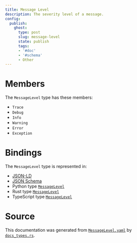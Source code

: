 ```yaml
---
title: Message Level
description: The severity level of a message.
config:
  publish:
    ghost:
      type: post
      slug: message-level
      state: publish
      tags:
      - '#doc'
      - '#schema'
      - Other
---
```


# Members

The `MessageLevel` type has these members:

- `Trace`
- `Debug`
- `Info`
- `Warning`
- `Error`
- `Exception`

# Bindings

The `MessageLevel` type is represented in:

- [JSON-LD](https://stencila.org/MessageLevel.jsonld)
- [JSON Schema](https://stencila.org/MessageLevel.schema.json)
- Python type [`MessageLevel`](https://github.com/stencila/stencila/blob/main/python/python/stencila/types/message_level.py)
- Rust type [`MessageLevel`](https://github.com/stencila/stencila/blob/main/rust/schema/src/types/message_level.rs)
- TypeScript type [`MessageLevel`](https://github.com/stencila/stencila/blob/main/ts/src/types/MessageLevel.ts)

# Source

This documentation was generated from [`MessageLevel.yaml`](https://github.com/stencila/stencila/blob/main/schema/MessageLevel.yaml) by [`docs_types.rs`](https://github.com/stencila/stencila/blob/main/rust/schema-gen/src/docs_types.rs).
